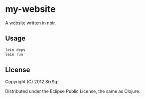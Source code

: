 # my-website

A website written in noir. 

## Usage

```bash
lein deps
lein run
```

## License

Copyright (C) 2012 SixSq

Distributed under the Eclipse Public License, the same as Clojure.

